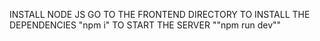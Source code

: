 INSTALL NODE JS
GO TO THE FRONTEND DIRECTORY
TO INSTALL THE DEPENDENCIES "npm i"
TO START THE SERVER ""npm run dev""

